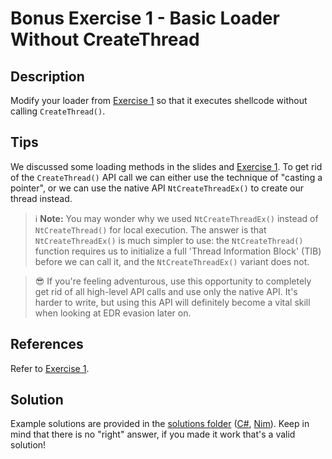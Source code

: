 # Bonus Exercise 1 - Basic Loader Without CreateThread

## Description

Modify your loader from [Exercise 1](../Exercise%201%20-%20Basic%20Shellcode%20Loader/) so that it executes shellcode without calling `CreateThread()`.

## Tips

We discussed some loading methods in the slides and [Exercise 1](../BONUS%20Exercise%201%20-%20Basic%20Loader%20Without%20CreateThread/). To get rid of the `CreateThread()` API call we can either use the technique of "casting a pointer", or we can use the native API `NtCreateThreadEx()` to create our thread instead.

> ℹ **Note:** You may wonder why we used `NtCreateThreadEx()` instead of `NtCreateThread()` for local execution. The answer is that `NtCreateThreadEx()` is much simpler to use: the `NtCreateThread()` function requires us to initialize a full 'Thread Information Block' (TIB) before we can call it, and the `NtCreateThreadEx()` variant does not.

> 😎 If you're feeling adventurous, use this opportunity to completely get rid of all high-level API calls and use only the native API. It's harder to write, but using this API will definitely become a vital skill when looking at EDR evasion later on.

## References

Refer to [Exercise 1](../BONUS%20Exercise%201%20-%20Basic%20Loader%20Without%20CreateThread/).

## Solution

Example solutions are provided in the [solutions folder](solutions/) ([C#](solutions/csharp/), [Nim](solutions/nim/)). Keep in mind that there is no "right" answer, if you made it work that's a valid solution! 